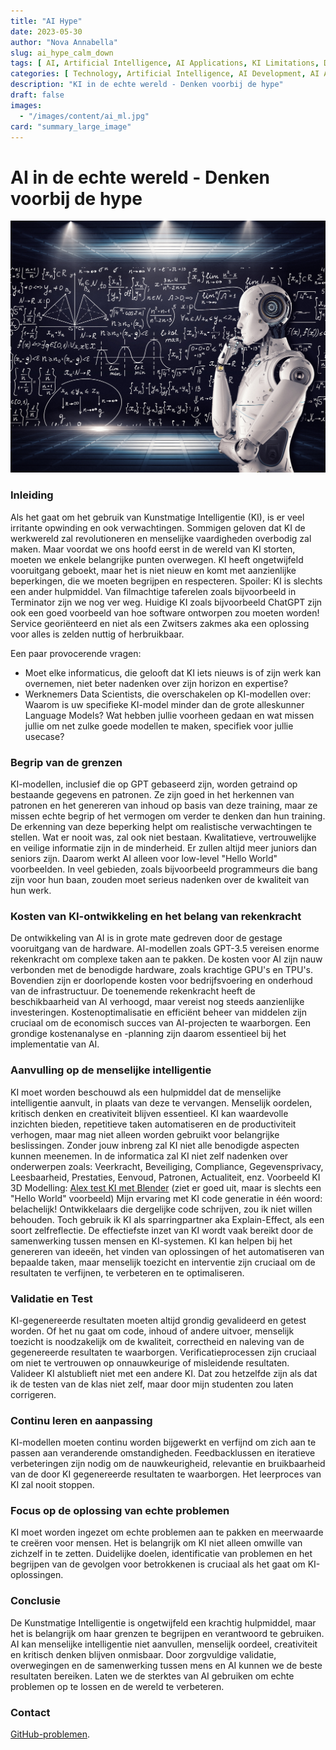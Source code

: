 ```yaml
---
title: "AI Hype"
date: 2023-05-30
author: "Nova Annabella"
slug: ai_hype_calm_down
tags: [ AI, Artificial Intelligence, AI Applications, KI Limitations, Development, Validation, Collaboration, Continuous Learning, Problem Solving ]
categories: [ Technology, Artificial Intelligence, AI Development, AI Applications ]
description: "KI in de echte wereld - Denken voorbij de hype"
draft: false
images:
  - "/images/content/ai_ml.jpg"
card: "summary_large_image"
---
```



# AI in de echte wereld - Denken voorbij de hype

[![ai_ml](/images/content/ai_ml.jpg)](https://nl.wikipedia.org/wiki/Zwakke_kunstmatige_intelligentie)

### Inleiding

Als het gaat om het gebruik van Kunstmatige Intelligentie (KI), is er veel irritante opwinding en ook verwachtingen.
Sommigen geloven dat KI de werkwereld zal revolutioneren en menselijke vaardigheden overbodig zal maken. Maar voordat
we ons hoofd eerst in de wereld van KI storten, moeten we enkele belangrijke punten overwegen. KI heeft ongetwijfeld vooruitgang
geboekt, maar het is niet nieuw en komt met aanzienlijke beperkingen, die we moeten begrijpen en respecteren.
Spoiler: KI is slechts een ander hulpmiddel. Van filmachtige taferelen zoals bijvoorbeeld in Terminator zijn we nog ver weg.
Huidige KI zoals bijvoorbeeld ChatGPT zijn ook een goed voorbeeld van hoe software ontworpen zou moeten worden! Service georiënteerd en
niet als een Zwitsers zakmes aka een oplossing voor alles is zelden nuttig of herbruikbaar.

Een paar provocerende vragen:

* Moet elke informaticus, die gelooft dat KI iets nieuws is of zijn werk kan overnemen, niet
  beter nadenken over zijn horizon en expertise?
* Werknemers Data Scientists, die overschakelen op KI-modellen
  over: Waarom is uw specifieke KI-model minder dan de grote alleskunner Language Models? Wat hebben jullie
  voorheen gedaan en wat missen jullie om net zulke goede modellen te maken, specifiek voor jullie usecase?

### Begrip van de grenzen

KI-modellen, inclusief die op GPT gebaseerd zijn, worden getraind op bestaande gegevens en patronen. Ze zijn
goed in het herkennen van patronen en het genereren van inhoud op basis van deze training, maar ze missen echte
begrip of het vermogen om verder te denken dan hun training. De erkenning van deze beperking helpt om
realistische verwachtingen te stellen. Wat er nooit was, zal ook niet bestaan. Kwalitatieve, vertrouwelijke en veilige
informatie zijn in de minderheid. Er zullen altijd meer juniors dan seniors zijn. Daarom werkt AI alleen voor
low-level "Hello World" voorbeelden. In veel gebieden, zoals bijvoorbeeld programmeurs die bang zijn voor hun baan, zouden
moet serieus nadenken over de kwaliteit van hun werk.

### Kosten van KI-ontwikkeling en het belang van rekenkracht

De ontwikkeling van AI is in grote mate gedreven door de gestage vooruitgang van de hardware. AI-modellen zoals
GPT-3.5 vereisen enorme rekenkracht om complexe taken aan te pakken. De kosten voor AI zijn nauw verbonden met de
benodigde hardware, zoals krachtige GPU's en TPU's. Bovendien zijn er doorlopende kosten voor bedrijfsvoering en
onderhoud van de infrastructuur. De toenemende rekenkracht heeft de beschikbaarheid van AI verhoogd, maar vereist nog steeds
aanzienlijke investeringen. Kostenoptimalisatie en efficiënt beheer van middelen zijn cruciaal om de
economisch succes van AI-projecten te waarborgen. Een grondige kostenanalyse en -planning zijn daarom essentieel bij het
implementatie van AI.

### Aanvulling op de menselijke intelligentie

KI moet worden beschouwd als een hulpmiddel dat de menselijke intelligentie aanvult, in plaats van deze te vervangen. Menselijk
oordelen, kritisch denken en creativiteit blijven essentieel. KI kan waardevolle inzichten bieden, repetitieve
taken automatiseren en de productiviteit verhogen, maar mag niet alleen worden gebruikt voor belangrijke beslissingen.
Zonder jouw inbreng zal KI niet alle benodigde aspecten kunnen meenemen.
In de informatica zal KI niet zelf nadenken over onderwerpen zoals: Veerkracht, Beveiliging, Compliance, Gegevensprivacy,
Leesbaarheid, Prestaties, Eenvoud, Patronen, Actualiteit, enz.
Voorbeeld KI 3D Modelling: [Alex test KI met Blender](https://www.youtube.com/watch?v=x60zHw_z4NM&t=460s) (ziet er goed
uit, maar is slechts een "Hello World" voorbeeld)
Mijn ervaring met KI code generatie in één woord: belachelijk! Ontwikkelaars die dergelijke code schrijven, zou ik
niet willen behouden. Toch gebruik ik KI als sparringpartner aka Explain-Effect, als een soort zelfreflectie.
De effectiefste inzet van KI wordt vaak bereikt door de samenwerking tussen mensen en KI-systemen. KI kan helpen bij
het genereren van ideeën, het vinden van oplossingen of het automatiseren van bepaalde taken, maar menselijk
toezicht en interventie zijn cruciaal om de resultaten te verfijnen, te verbeteren en te optimaliseren.

### Validatie en Test

KI-gegenereerde resultaten moeten altijd grondig gevalideerd en getest worden. Of het nu gaat om code, inhoud of andere
uitvoer, menselijk toezicht is noodzakelijk om de kwaliteit, correctheid en naleving van de gegenereerde
resultaten te waarborgen. Verificatieprocessen zijn cruciaal om niet te vertrouwen op onnauwkeurige of misleidende
resultaten. Valideer KI alstublieft niet met een andere KI. Dat zou hetzelfde zijn als dat ik de testen van de klas 
niet zelf, maar door mijn studenten zou laten corrigeren.

### Continu leren en aanpassing

KI-modellen moeten continu worden bijgewerkt en verfijnd om zich aan te passen aan veranderende omstandigheden.
Feedbacklussen en iteratieve verbeteringen zijn nodig om de nauwkeurigheid, relevantie en bruikbaarheid van de door
KI gegenereerde resultaten te waarborgen. Het leerproces van KI zal nooit stoppen.

### Focus op de oplossing van echte problemen

KI moet worden ingezet om echte problemen aan te pakken en meerwaarde te creëren voor mensen. Het is belangrijk om KI niet
alleen omwille van zichzelf in te zetten. Duidelijke doelen, identificatie van problemen en het begrijpen van de gevolgen
voor betrokkenen is cruciaal als het gaat om KI-oplossingen.

### Conclusie

De Kunstmatige Intelligentie is ongetwijfeld een krachtig hulpmiddel, maar het is belangrijk om haar grenzen te
begrijpen en verantwoord te gebruiken. AI kan menselijke intelligentie niet aanvullen, menselijk oordeel, creativiteit
en kritisch denken blijven onmisbaar. Door zorgvuldige validatie, overwegingen en de samenwerking tussen mens en AI
kunnen we de beste resultaten bereiken. Laten we de sterktes van AI gebruiken om echte problemen op te lossen en de
wereld te verbeteren.

### Contact

[GitHub-problemen](https://github.com/NovaAnnabella/the_unspoken/issues/new/choose).
